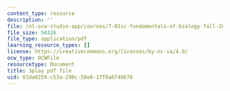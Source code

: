 ```yaml
---
content_type: resource
description: ''
file: /ol-ocw-studio-app/courses/7-01sc-fundamentals-of-biology-fall-2011/81da0259c53a290c58e817f8a6f40b78_0ZxeQqtAVl0.pdf
file_size: 56326
file_type: application/pdf
learning_resource_types: []
license: https://creativecommons.org/licenses/by-nc-sa/4.0/
ocw_type: OCWFile
resourcetype: Document
title: 3play pdf file
uid: 81da0259-c53a-290c-58e8-17f8a6f40b78
---
```

